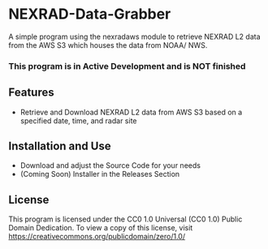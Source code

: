# NEXRAD-Data-Grabber
A simple program using the nexradaws module to retrieve NEXRAD L2 data from the AWS S3 which houses the data from NOAA/ NWS.

### This program is in Active Development and is NOT finished

## Features
- Retrieve and Download NEXRAD L2 data from AWS S3 based on a specified date, time, and radar site

## Installation and Use
- Download and adjust the Source Code for your needs
- (Coming Soon) Installer in the Releases Section

## License
This program is licensed under the CC0 1.0 Universal (CC0 1.0) Public Domain Dedication. To view a copy of this license, visit https://creativecommons.org/publicdomain/zero/1.0/
